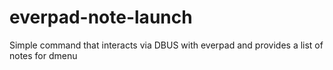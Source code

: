 everpad-note-launch
===================

Simple command that interacts via DBUS with everpad and provides a list of notes for dmenu
